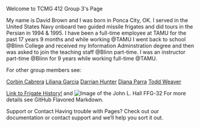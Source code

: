 Welcome to TCMG 412 Group 3's Page

My name is David Brown and I was born in Ponca City, OK. I served in the United States Navy onboard two guided missile frigates and did tours in the Persian in 1994 & 1995. I have been a full-time employee at TAMU for the past 17 years 9 months and while working @TAMU I went back to school @Blinn College and received my Information Adminstration degree and then was asked to join the teaching staff @Blinn part-time. I was an instructor part-time @Blinn for 9 years while working full-time @TAMU.
<!-- You can use the editor on GitHub to maintain and preview the content for your website in Markdown files. --> 

<!-- # Whenever you commit to this repository, GitHub Pages will run Jekyll to rebuild the pages in your site, from the content in your Markdown files. -->

<!-- # Markdown -->
<!-- # Markdown is a lightweight and easy-to-use syntax for styling your writing. It includes conventions for -->

<!-- Syntax highlighted code block -->

For other group members see:
<!-- [David Brown](https://guides.github.com/features/mastering-markdown/) -->
<!-- [Liliana Garcia](https://guides.github.com/features/mastering-markdown/) -->
<!-- [Darrian Hunter](https://guides.github.com/features/mastering-markdown/) -->
<!-- [Diana Parra](https://guides.github.com/features/mastering-markdown/) -->
<!-- [Todd Weaver](https://guides.github.com/features/mastering-markdown/) -->
[Corbin Cabrera](https://gvgtw.github.io/tcmg412-project2/index)
[Liliana Garcia](https://gvgtw.github.io/tcmg412-project2/liliana)
[Darrian Hunter](https://gvgtw.github.io/tcmg412-project2/Darrian)
[Diana Parra](https://gvgtw.github.io/tcmg412-project2/Diana)
[Todd Weaver](https://gvgtw.github.io/tcmg412-project2/Todd)

<!-- # - Bulleted -->
<!-- # - List -->

<!-- # 1. Numbered -->
<!-- # 2. List -->

<!-- # **Bold** and _Italic_ and `Code` text -->

[Link to Frigate History!](https://en.wikipedia.org/wiki/Frigate) and ![Image of the John L. Hall FFG-32](https://maritimequest.com/warship_directory/us_navy_pages/frigates/photos/john_l_hall_ffg32/uss_john_l_hall_12.jpg)
For more details see GitHub Flavored Markdown.

<!--Jekyll Themes
Your Pages site will use the layout and styles from the Jekyll theme you have selected in your repository settings. The name of this theme is saved in the Jekyll _config.yml configuration file. -->

Support or Contact
Having trouble with Pages? Check out our documentation or contact support and we’ll help you sort it out.
